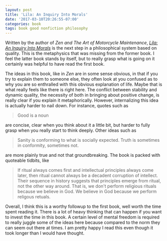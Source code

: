 ```yaml
---
layout: post
title: 'Lila: An Inquiry Into Morals'
date: '2017-03-10T20:26:55-07:00'
categories: book
tags: book good nonfiction philosophy
---
```


Written by the author of *Zen and The Art of Motorcycle Maintenance*, [*Lila: An Inquiry Into
Morals*][lila-amazon] is the next step in a philosophical system based on quality. This is the
metaphysics that was missing from the former book. I feel the latter book stands by itself, but to
really grasp what is going on it certainly was helpful to have read the first book.

The ideas in this book, like in *Zen* are in some sense obvious, in that if you try to explain them
to someone else, they often look at you confused as to why you are so enthralled with this obvious
explanation of life. Maybe that is what really feels like there is right here. The conflict between
stability and dynamic quality, the necessity of both in bringing about positive change, is really
clear if you explain it metaphorically. However, internalizing this idea is actually harder to nail
down. For instance, quotes such as

> Good is a noun

are concise, clear when you think about it a little bit, but harder to fully grasp when you really
start to think deeply. Other ideas such as

> Sanity is conforming to what is socially expected. Truth is sometimes in conformity, sometimes
> not.

are more plainly true and not that groundbreaking. The book is packed with quoteable tidbits, like

> If ritual always comes first and intellectual principles always come later, then ritual cannot
> always be a decadent corruption of intellect. Their sequence in history suggests that principles
> emerge from ritual, not the other way around. That is, we don't perform religious rituals because
> we believe in God. We believe in God because we perform religous retuals.

Overall, I think this is a worthy followup to the first book, well worth the time spent reading it.
There is a lot of heavy thinking that can happen if you want to invest the time in this book. A
certain level of mental freedom is required to really juggle some of the ideas here because compared
to the norm they can seem out there at times. I am pretty happy I read this even though it took
longer than I would have thought.

[lila-amazon]:      http://a.co/gskYCha

